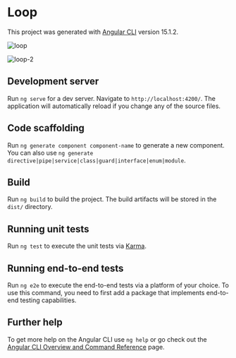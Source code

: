 # Loop

This project was generated with [Angular CLI](https://github.com/angular/angular-cli) version 15.1.2.

![loop](https://user-images.githubusercontent.com/33537497/223841991-0fed3097-99ca-41e6-93f9-d6b822172a35.gif)

![loop-2](https://user-images.githubusercontent.com/33537497/224111601-969fea63-f8a2-4505-8fb1-4c988cd68d0e.gif)

## Development server

Run `ng serve` for a dev server. Navigate to `http://localhost:4200/`. The application will automatically reload if you change any of the source files.

## Code scaffolding

Run `ng generate component component-name` to generate a new component. You can also use `ng generate directive|pipe|service|class|guard|interface|enum|module`.

## Build

Run `ng build` to build the project. The build artifacts will be stored in the `dist/` directory.

## Running unit tests

Run `ng test` to execute the unit tests via [Karma](https://karma-runner.github.io).

## Running end-to-end tests

Run `ng e2e` to execute the end-to-end tests via a platform of your choice. To use this command, you need to first add a package that implements end-to-end testing capabilities.

## Further help

To get more help on the Angular CLI use `ng help` or go check out the [Angular CLI Overview and Command Reference](https://angular.io/cli) page.
